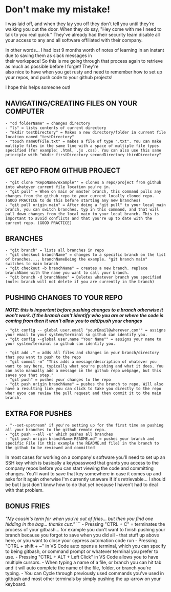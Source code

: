 <h1>Don't make my mistake!</h1>
I was laid off, and when they lay you off they don't tell you until they're walking you out the door. When they do say,  
"Hey come with me I need to talk to you real quick." They've already had their security team disable all your access to  
any and all software offiliated with their company.

In other words... I had lost 9 months worth of notes of learning in an instant due to saving them as slack messages in  
their workspace! So this is me going through that process again to retrieve as much as possible before I forget! They're  
also nice to have when you get rusty and need to remember how to set up your repos, and push code to your github projects!  

I hope this helps someone out!

<h2>NAVIGATING/CREATING FILES ON YOUR COMPUTER</h2>

```
- "cd folderName" = changes directory
- "ls" = lists contents of current directory
- "mkdir testDirectory" = Makes a new directory/folder in current file location named "testDirectory"
- "touch nameOfFile.txt" = makes a file of type ".txt". You can make multiple files in the same line with a space of multiple file types specified (for example: .html, .js .css). You can also use this same principle with "mkdir firstDirectory secondDirectory thirdDirectory"
```
<h2>GET REPO FROM GITHUB PROJECT</h2>

```
- "git clone "RepoName/example"" = clones a repo/project from github into whatever current file location you're in.
- "git pull" = When on main or master branch, this command pulls any changes from the github repo to your current locally cloned repo. (GOOD PRACTICE to do this before starting any new branches)
- "git pull origin main" = After doing a "git pull" to your local main branch, you can switch branches, typ in this command, and that will pull down changes from the local main to your local branch. This is important to avoid conflicts and that you're up to date with the current repo. (GOOD PRACTICE)
```

<h2>BRANCHES</h2>

```
- "git branch" = lists all branches in repo
- "git checkout branchName" = changes to a specific branch on the list of branches.... branchNameBeing the example. "git branch main" switches to main branch
- "git checkout -b branchName" = creates a new branch. replace branchName with the name you want to call your branch.
- "git branch -d branchName" = Deletes whatever branch you specified (note: branch will not delete if you are currently in the branch)
```

<h2>PUSHING CHANGES TO YOUR REPO</h2>
<strong><em>NOTE: this is important before pushing changes to a branch otherwise it won't work. If the branch can't identify who you are or where the code is coming from then it won't allow you to add/push your changes</em></strong>

```
- "git config -- global user.email "yourEmail@wherever.com"" = assigns your email to your system/terminal so github can identify you.
- "git config --global user.name "Your Name"" = assigns your name to your system/terminal so github can identify you.

- "git add ." = adds all files and changes in your branch/directory that you want to push to the repo
- "git commit -m" "This adds a message/description of whatever you want to say here, typically what you're pushing and what it does. You can aslo manually add a message in the github repo webpage, but this saves you that step."
- "git push" = pushes your changes to the repo
- "git push origin branchName" = pushes the branch to repo. Will also have a resulting link you can click to take you directly to the repo wher eyou can review the pull request and then commit it to the main branch.
```

<h2>EXTRA FOR PUSHES</h2>

```
- "--set-upstream" if you're setting up for the first time an pushing all your branches to the github remote repo. 
- "git push --all -u" which pushes all branches
- "git push origin branchName:README.md" = pushes your branch and specific File (in this example the README.md file) in the branch to the github to be reviewed and committed
```

In most cases for working on a company's software you'll need to set up an SSH key which is basically a key/password that grants you access to the company repos before you can start viewing the code and committing changes. You'll want to save that key somewhere in case it comes up and asks for it again otherwise I'm currently unaware if it's retrievable... I should be but I just don't know how to do that yet because I haven't had to deal with that problem.



<h2>BONUS FRIES</h2>  
<em>"My cousin's term for when you're out of fries... but then you find one hidding in the bag... thanks cuz."</em>  
```
- Pressing "CTRL + C" = terminates the process of your gitbash... for example you don't want to finish pushing your branch because you forgot to save when you did all - that stuff up above here, or you want to close your cypress automation code run
- Pressing "CTRL + shift + ~" in VS Code auto opens a terminal, which you can specify to being gitbash, or command prompt or whatever terminal you prefer to use.
- Pressing "CTRL + ALT + Left Click" in VS Code allows you to have multiple cursors.
- When typing a name of a file, or branch you can hit tab and it will auto complete the name of the file, folder, or branch you're typing.
- You can Cycle through previously used commands you've used in gitbash and most other terminals by simply pushing the up-arrow on your keyboard.

```
